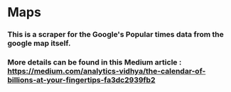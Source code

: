 # Maps
### This is a scraper for the Google's Popular times data from the google map itself. 
### More details can be found in this Medium article : https://medium.com/analytics-vidhya/the-calendar-of-billions-at-your-fingertips-fa3dc2939fb2
